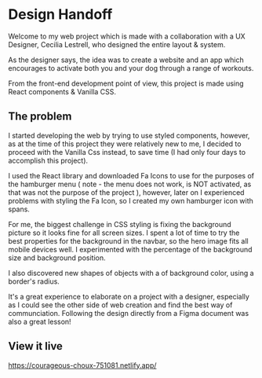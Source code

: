 # Design Handoff

Welcome to my web project which is made with a collaboration with a UX Designer, Cecilia Lestrell, who designed the entire layout & system.

As the designer says, the idea was to create a website and an app which encourages to 
activate both you and your dog through a range of workouts. 

From the front-end development point of view, this project is made using React components & Vanilla CSS.
## The problem

I started developing the web by trying to use styled components, however, as at the time of this project they were relatively new to me, I decided to proceed with the Vanilla Css instead, to save time (I had only four days to accomplish this project). 

I used the React library and downloaded Fa Icons to use for the purposes of the hamburger menu ( note - the menu does not work, is NOT activated, as that was not the purpose of the project ), however, later on I experienced problems with styling the Fa Icon, so I created my own hamburger icon with spans.

For me, the biggest challenge in  CSS styling is fixing the background picture so it looks fine for all screen sizes. I spent a lot of time to try the best properties for the background in the navbar, so the hero image fits all mobile devices well. I experimented with the percentage of the background size and background position. 

I also discovered new shapes of objects with a of background color, using a border's radius. 

It's a great experience to elaborate on a project with a designer, especially as I could see the other side of web creation and find the best way of communciation.
Following the design directly from a Figma document was also a great lesson!

## View it live

https://courageous-choux-751081.netlify.app/
